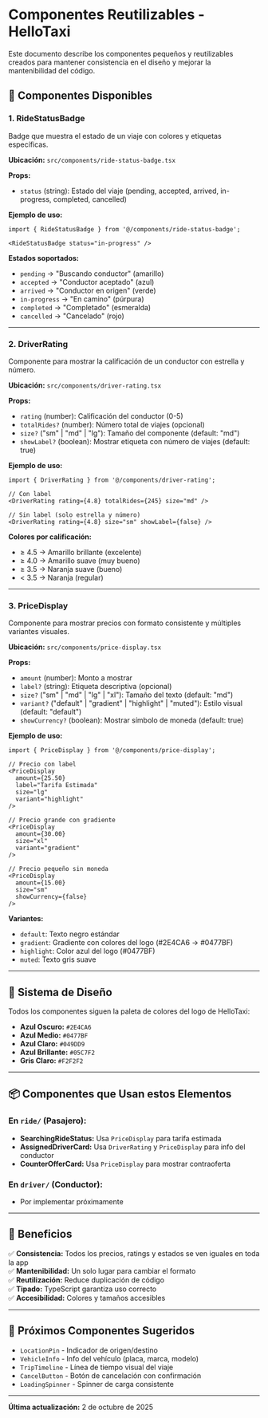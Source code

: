 # Componentes Reutilizables - HelloTaxi

Este documento describe los componentes pequeños y reutilizables creados para mantener consistencia en el diseño y mejorar la mantenibilidad del código.

## 🎯 Componentes Disponibles

### 1. **RideStatusBadge**

Badge que muestra el estado de un viaje con colores y etiquetas específicas.

**Ubicación:** `src/components/ride-status-badge.tsx`

**Props:**
- `status` (string): Estado del viaje (pending, accepted, arrived, in-progress, completed, cancelled)

**Ejemplo de uso:**
```tsx
import { RideStatusBadge } from '@/components/ride-status-badge';

<RideStatusBadge status="in-progress" />
```

**Estados soportados:**
- `pending` → "Buscando conductor" (amarillo)
- `accepted` → "Conductor aceptado" (azul)
- `arrived` → "Conductor en origen" (verde)
- `in-progress` → "En camino" (púrpura)
- `completed` → "Completado" (esmeralda)
- `cancelled` → "Cancelado" (rojo)

---

### 2. **DriverRating**

Componente para mostrar la calificación de un conductor con estrella y número.

**Ubicación:** `src/components/driver-rating.tsx`

**Props:**
- `rating` (number): Calificación del conductor (0-5)
- `totalRides?` (number): Número total de viajes (opcional)
- `size?` ("sm" | "md" | "lg"): Tamaño del componente (default: "md")
- `showLabel?` (boolean): Mostrar etiqueta con número de viajes (default: true)

**Ejemplo de uso:**
```tsx
import { DriverRating } from '@/components/driver-rating';

// Con label
<DriverRating rating={4.8} totalRides={245} size="md" />

// Sin label (solo estrella y número)
<DriverRating rating={4.8} size="sm" showLabel={false} />
```

**Colores por calificación:**
- ≥ 4.5 → Amarillo brillante (excelente)
- ≥ 4.0 → Amarillo suave (muy bueno)
- ≥ 3.5 → Naranja suave (bueno)
- < 3.5 → Naranja (regular)

---

### 3. **PriceDisplay**

Componente para mostrar precios con formato consistente y múltiples variantes visuales.

**Ubicación:** `src/components/price-display.tsx`

**Props:**
- `amount` (number): Monto a mostrar
- `label?` (string): Etiqueta descriptiva (opcional)
- `size?` ("sm" | "md" | "lg" | "xl"): Tamaño del texto (default: "md")
- `variant?` ("default" | "gradient" | "highlight" | "muted"): Estilo visual (default: "default")
- `showCurrency?` (boolean): Mostrar símbolo de moneda (default: true)

**Ejemplo de uso:**
```tsx
import { PriceDisplay } from '@/components/price-display';

// Precio con label
<PriceDisplay 
  amount={25.50} 
  label="Tarifa Estimada"
  size="lg"
  variant="highlight"
/>

// Precio grande con gradiente
<PriceDisplay 
  amount={30.00} 
  size="xl"
  variant="gradient"
/>

// Precio pequeño sin moneda
<PriceDisplay 
  amount={15.00} 
  size="sm"
  showCurrency={false}
/>
```

**Variantes:**
- `default`: Texto negro estándar
- `gradient`: Gradiente con colores del logo (#2E4CA6 → #0477BF)
- `highlight`: Color azul del logo (#0477BF)
- `muted`: Texto gris suave

---

## 🎨 Sistema de Diseño

Todos los componentes siguen la paleta de colores del logo de HelloTaxi:

- **Azul Oscuro:** `#2E4CA6`
- **Azul Medio:** `#0477BF`
- **Azul Claro:** `#049DD9`
- **Azul Brillante:** `#05C7F2`
- **Gris Claro:** `#F2F2F2`

---

## 📦 Componentes que Usan estos Elementos

### En `ride/` (Pasajero):
- **SearchingRideStatus:** Usa `PriceDisplay` para tarifa estimada
- **AssignedDriverCard:** Usa `DriverRating` y `PriceDisplay` para info del conductor
- **CounterOfferCard:** Usa `PriceDisplay` para mostrar contraoferta

### En `driver/` (Conductor):
- Por implementar próximamente

---

## 🚀 Beneficios

✅ **Consistencia:** Todos los precios, ratings y estados se ven iguales en toda la app  
✅ **Mantenibilidad:** Un solo lugar para cambiar el formato  
✅ **Reutilización:** Reduce duplicación de código  
✅ **Tipado:** TypeScript garantiza uso correcto  
✅ **Accesibilidad:** Colores y tamaños accesibles  

---

## 📝 Próximos Componentes Sugeridos

- `LocationPin` - Indicador de origen/destino
- `VehicleInfo` - Info del vehículo (placa, marca, modelo)
- `TripTimeline` - Línea de tiempo visual del viaje
- `CancelButton` - Botón de cancelación con confirmación
- `LoadingSpinner` - Spinner de carga consistente

---

**Última actualización:** 2 de octubre de 2025
